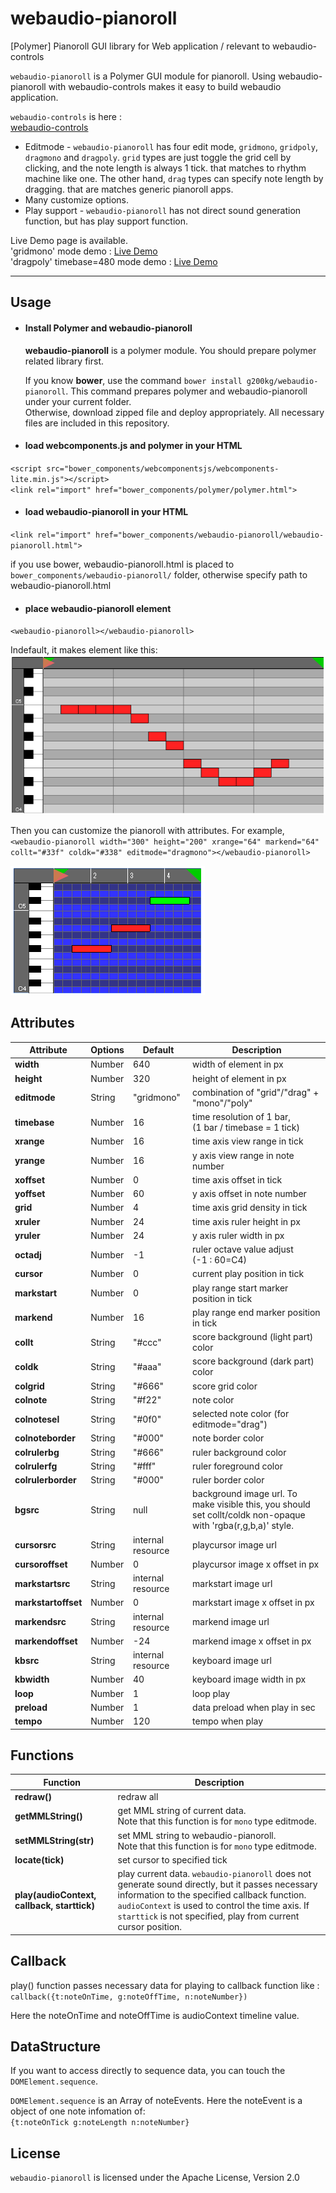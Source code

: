 # webaudio-pianoroll
[Polymer] Pianoroll GUI library for Web application / relevant to webaudio-controls

`webaudio-pianoroll` is a Polymer GUI module for pianoroll.
Using webaudio-pianoroll with webaudio-controls makes it easy to build webaudio application.

`webaudio-controls` is here :  
[webaudio-controls](https://github.com/g200kg/webaudio-controls)

* Editmode - `webaudio-pianoroll` has four edit mode, `gridmono`, `gridpoly`, `dragmono` and `dragpoly`. `grid` types are just toggle the grid cell by clicking, and the note length is always 1 tick. that matches to rhythm machine like one. The other hand, `drag` types can specify note length by dragging. that are matches generic pianoroll apps.
* Many customize options.
* Play support - `webaudio-pianoroll` has not direct sound generation function, but has play support function.

Live Demo page is available.  
'gridmono' mode demo : [Live Demo](https://g200kg.github.io/webaudio-pianoroll/)  
'dragpoly' timebase=480 mode demo : [Live Demo](https://g200kg.github.io/webaudio-pianoroll/index3.html)  

----
## Usage

* #### Install Polymer and webaudio-pianoroll  
   **webaudio-pianoroll** is a polymer module. You should prepare polymer related library first.

  If you know **bower**, use the command `bower install g200kg/webaudio-pianoroll`. This command prepares polymer and webaudio-pianoroll under your current folder.  
  Otherwise,  download zipped file and deploy appropriately. All necessary files are included in this repository.

* #### load webcomponents.js and polymer in your HTML  
`<script src="bower_components/webcomponentsjs/webcomponents-lite.min.js"></script>`  
  `<link rel="import" href="bower_components/polymer/polymer.html">`

* #### load webaudio-pianoroll in your HTML  
 `<link rel="import" href="bower_components/webaudio-pianoroll/webaudio-pianoroll.html">`  

  if you use bower, webaudio-pianoroll.html is placed to `bower_components/webaudio-pianoroll/` folder, otherwise specify path to webaudio-pianoroll.html

* #### place webaudio-pianoroll element
 `<webaudio-pianoroll></webaudio-pianoroll>`  

 Indefault, it makes element like this:  
![](./images/screenshot1.png)  

  Then you can customize the pianoroll with attributes. For example,  
 `<webaudio-pianoroll width="300" height="200" xrange="64" markend="64" collt="#33f" coldk="#338" editmode="dragmono"></webaudio-pianoroll>
`  

 ![](./images/screenshot2.png)

## Attributes

|Attribute|Options|Default   |Description               |
|---------|-------|----------|--------------------------|
|**width**    |Number |640       | width of element in px   |
|**height**   |Number |320       | height of element in px  |
|**editmode** |String |"gridmono"| combination of "grid"/"drag" + "mono"/"poly"|
|**timebase** |Number |16        | time resolution of 1 bar, <br/>(1 bar / timebase = 1 tick)  |
|**xrange**   |Number |16        | time axis view range in tick|
|**yrange**   |Number |16        | y axis view range in note number|
|**xoffset**  |Number |0         | time axis offset in tick|
|**yoffset**  |Number |60        | y axis offset in note number|
|**grid**     |Number |4         | time axis grid density in tick|
|**xruler**   |Number |24        | time axis ruler height in px|
|**yruler**   |Number |24        | y axis ruler width in px|
|**octadj**   |Number |-1        | ruler octave value adjust <br/>(-1 : 60=C4)|
|**cursor**   |Number |0         |current play position in tick|
|**markstart**|Number |0         | play range start marker position in tick|
|**markend**  |Number |16        | play range end marker position in tick|
|**collt**    |String |"#ccc"    | score background (light part) color|
|**coldk**    |String |"#aaa"    | score background (dark part) color|
|**colgrid**  |String |"#666"    | score grid color|
|**colnote**  |String |"#f22"    | note color |
|**colnotesel**|String|"#0f0"    | selected note color (for editmode="drag")|
|**colnoteborder**|String|"#000" | note border color|
|**colrulerbg**|String|"#666"    | ruler background color|
|**colrulerfg**|String|"#fff"    | ruler foreground color|
|**colrulerborder**|String|"#000"| ruler border color|
|**bgsrc**|String|null| background image url. To make visible this, you should set collt/coldk non-opaque with 'rgba(r,g,b,a)' style. |
|**cursorsrc**|String| internal resource| playcursor image url|
|**cursoroffset**|Number|0|playcursor image x offset in px|
|**markstartsrc**|String|internal resource| markstart image url|
|**markstartoffset**|Number|0| markstart image x offset in px|
|**markendsrc**|String|internal resource| markend image url|
|**markendoffset**|Number|-24| markend image  x offset in px|
|**kbsrc**|String|internal resource| keyboard image url|
|**kbwidth**|Number|40|keyboard image width in px|
|**loop**     |Number |1         | loop play|
|**preload**|Number |1| data preload when play in sec|
|**tempo**|Number|120|tempo when play|


## Functions

|Function|Description|
|--------|-----------|
|**redraw()**| redraw all|
|**getMMLString()**| get MML string of current data. <br/>Note that this function is for `mono` type editmode.|
|**setMMLString(str)**| set MML string to webaudio-pianoroll. <br/>Note that this function is for `mono` type editmode.|
|**locate(tick)**| set cursor to specified tick|
|**play(audioContext, callback, starttick)**|play current data. `webaudio-pianoroll` does not generate sound directly, but it passes necessary information to the specified callback function. `audioContext` is used to control the time axis. If `starttick` is not specified, play from current cursor position.|

## Callback
play() function passes necessary data for playing to callback function like :
`callback({t:noteOnTime, g:noteOffTime, n:noteNumber})`

Here the noteOnTime and noteOffTime is audioContext timeline value.

## DataStructure
If you want to access directly to sequence data, you can touch the `DOMElement.sequence`.

`DOMElement.sequence` is an Array of noteEvents. Here the noteEvent is a object of one note infomation of:  
`{t:noteOnTick g:noteLength n:noteNumber}`

## License
`webaudio-pianoroll` is licensed under the Apache License, Version 2.0
